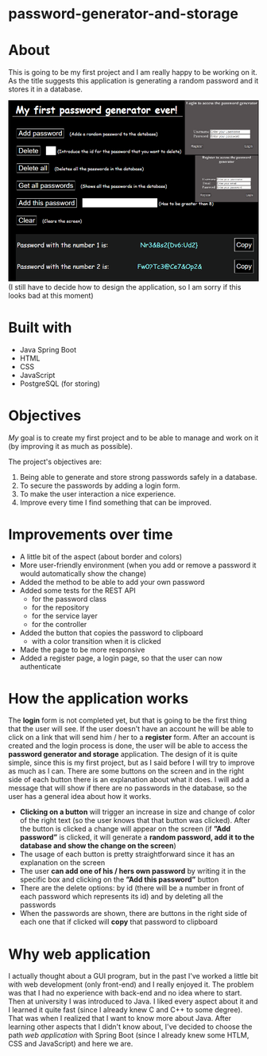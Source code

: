 # password-generator-and-storage

# About
This is going to be my first project and I am really happy to be working on it. As the title suggests this application is generating a random password and it stores it in a database.

![This image shows the main aspect of the application](src/main/resources/images/main.png "The aspect")<br>
(I still have to decide how to design the application, so I am sorry if this looks bad at this moment)
<!-- ![This image shows the main aspect of the login page](src/main/resources/images/login_image.png "Login image")<br>
(Sorry for the general aspect of this one as well) THIS SHOULD BE A PLACE FOR THE FUTURE IMAGE OF THE LOGIN FORM-->

# Built with 
- Java Spring Boot
- HTML
- CSS
- JavaScript
- PostgreSQL (for storing)

# Objectives
_My_ goal is to create my first project and to be able to manage and work on it (by improving it as much as possible).

The project's objectives are:
1. Being able to generate and store strong passwords safely in a database.
2. To secure the passwords by adding a login form.
3. To make the user interaction a nice experience.
4. Improve every time I find something that can be improved.

# Improvements over time
* A little bit of the aspect (about border and colors)
* More user-friendly environment (when you add or remove a password it would automatically show the change)
* Added the method to be able to add your own password
* Added some tests for the REST API
  - for the password class
  - for the repository
  - for the service layer
  - for the controller
* Added the button that copies the password to clipboard
  - with a color transition when it is clicked
* Made the page to be more responsive
* Added a register page, a login page, so that the user can now authenticate

# How the application works
The <b>login</b> form is not completed yet, but that is going to be the first thing that the user will see. If the user doesn't have an account he will be able to click on a link that will send him / her to a <b>register</b> form. After an account is created and the login process is done, the user will be able to access the <b>password generator and storage</b> application. The design of it is quite simple, since this is my first project, but as I said before I will try to improve as much as I can. There are some buttons on the screen and in the right side of each button there is an explanation about what it does. I will add a message that will show if there are no passwords in the database, so the user has a general idea about how it works.
 - <b>Clicking on a button</b> will trigger an increase in size and change of color of the right text (so the user knows that that button was clicked). After the button is clicked a change will appear on the screen (if <b>”Add password”</b> is clicked, it will generate a <b>random password, add it to the database and show the change on the screen</b>)
 - The usage of each button is pretty straightforward since it has an explanation on the screen
 - The user <b>can add one of his / hers own password</b> by writing it in the specific box and clicking on the <b>”Add this password”</b> button
 - There are the delete options: by id (there will be a number in front of each password which represents its id) and by deleting all the passwords
 - When the passwords are shown, there are buttons in the right side of each one that if clicked will <b>copy</b> that password to clipboard

# Why web application
I actually thought about a GUI program, but in the past I've worked a little bit with web development (only front-end) and I really enjoyed it. The problem was that I had no experience with back-end and no idea where to start. Then at university I was introduced to Java. I liked every aspect about it and I learned it quite fast (since I already knew C and C++ to some degree). That was when I realized that I want to know more about Java. After learning other aspects that I didn't know about, I've decided to choose the path _web application_ with Spring Boot (since I already knew some HTLM, CSS and JavaScript) and here we are.

